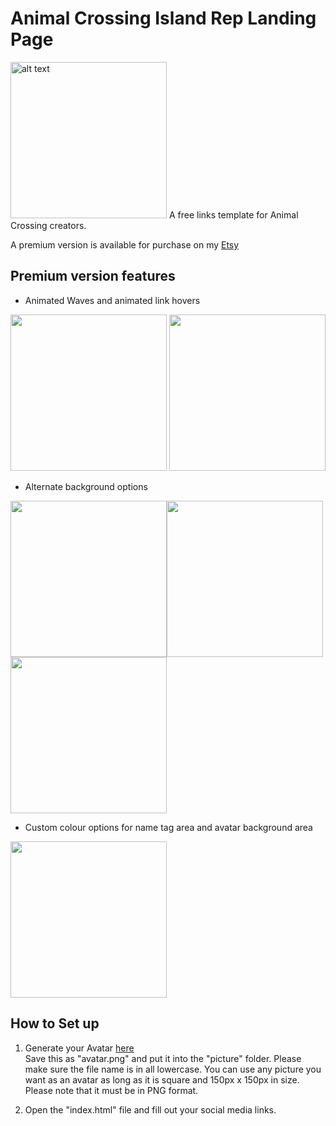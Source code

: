 # Animal Crossing Island Rep Landing Page

<img src="https://i.imgur.com/0BKeklk.png" alt="alt text" width="250px">
A free links template for Animal Crossing creators.  

A premium version is available for purchase on my [Etsy](https://www.etsy.com/ca/shop/SeafoamMartini?section_id=28841823)

## Premium version features
- Animated Waves and animated link hovers  

<img src="https://i.imgur.com/Oc7fylm.gif"  width="250px"> <img src="https://i.imgur.com/1ca9W0W.gif"  width="250px">
- Alternate background options

<img src="https://i.imgur.com/eqDOPT1.png" width="250px"><img src="https://i.imgur.com/cay8vXS.png" width="250px"><img src="https://i.imgur.com/D2SujPX.png" width="250px">
- Custom colour options for name tag area and avatar background area  

<img src="https://i.imgur.com/mYMC8J4.gif" width="250px">

## How to Set up

1. Generate your Avatar [here](https://meiker.io/play/11341/online.html)  
   Save this as "avatar.png" and put it into the "picture" folder. Please make sure the file name is in all lowercase.
   You can use any picture you want as an avatar as long as it is square and 150px x 150px in size. Please note that it must be in PNG format.

2. Open the "index.html" file and fill out your social media links.  
